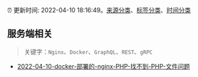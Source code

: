 :alarm_clock: 更新时间: 2022-04-10 18:16:49。[来源分类](../README.md)、[标签分类](../TAGS.md)、[时间分类](../TIMELINE.md)

## 服务端相关


> 关键字：`Nginx`、`Docker`、`GraphQL`、`REST`、`gRPC`



- [2022-04-10-docker-部署的-nginx-PHP-找不到-PHP-文件问题](https://www.v2ex.com/t/846141) 